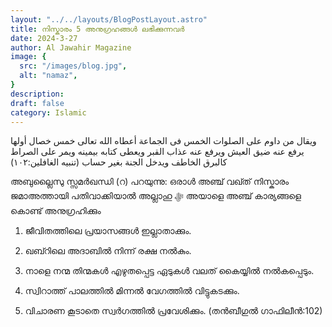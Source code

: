 ```yaml
---
layout: "../../layouts/BlogPostLayout.astro"
title: നിസ്കാരം 5 അനുഗ്രഹങ്ങൾ ലഭിക്കുന്നവർ
date: 2024-3-27
author: Al Jawahir Magazine
image: {
  src: "/images/blog.jpg",
  alt: "namaz",
}
description: 
draft: false
category: Islamic
---
```



ويقال من داوم على الصلوات الخمس فى الجماعة أعطاه الله تعالى خمس خصال أولها يرفع عنه ضيق العيش ويرفع عنه عذاب القبر ويعطى كتابه بيمينه ويمر على الصراط كالبرق الخاطف ويدخل الجنة بغير حساب (تنبيه الغافلين:١٠٢)


അബുല്ലൈസു സ്സമർഖന്ധി (റ) പറയുന്നു: ഒരാൾ അഞ്ച് വഖ്ത് നിസ്കാരം ജമാഅത്തായി പതിവാക്കിയാൽ അല്ലാഹു ﷻ അയാളെ അഞ്ച് കാര്യങ്ങളെ കൊണ്ട് അനുഗ്രഹിക്കും

1) ജീവിതത്തിലെ പ്രയാസങ്ങള്‍ ഇല്ലാതാക്കും.

2) ഖബ്റിലെ അദാബിൽ നിന്ന് രക്ഷ നൽകും.

3) നാളെ നന്മ തിന്മകൾ എഴുതപ്പെട്ട ഏടുകൾ വലത് കൈയ്യില്‍ നൽകപ്പെടും.

4) സ്വിറാത്ത് പാലത്തിൽ മിന്നൽ വേഗത്തിൽ വിട്ടുകടക്കും.

5) വിചാരണ കൂടാതെ സ്വർഗത്തിൽ പ്രവേശിക്കും.
  (തൻബീഗുൽ ഗാഫിലീൻ:102)
